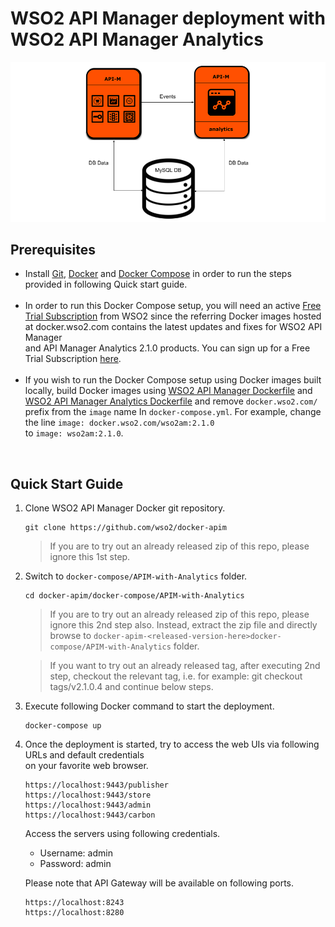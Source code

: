 # WSO2 API Manager deployment with WSO2 API Manager Analytics

![alt tag](deployment-diagram.png)

## Prerequisites

 * Install [Git](https://git-scm.com/book/en/v2/Getting-Started-Installing-Git), [Docker](https://www.docker.com/get-docker) and [Docker Compose](https://docs.docker.com/compose/install/#install-compose)
   in order to run the steps provided in following Quick start guide. <br><br>
 * In order to run this Docker Compose setup, you will need an active [Free Trial Subscription](https://wso2.com/free-trial-subscription) 
   from WSO2 since the referring Docker images hosted at docker.wso2.com contains the latest updates and fixes for WSO2 API Manager <br>and 
   API Manager Analytics 2.1.0 products. You can sign up for a Free Trial Subscription [here](https://wso2.com/free-trial-subscription). <br><br>
 * If you wish to run the Docker Compose setup using Docker images built locally, build Docker images using [WSO2 API Manager Dockerfile](../../dockerfiles/apim/README.md) and [WSO2 API Manager Analytics Dockerfile](../../dockerfiles/apim-analytics/README.md) and remove `docker.wso2.com/` prefix from the `image` name In `docker-compose.yml`.
   For example, change the line `image: docker.wso2.com/wso2am:2.1.0` <br>to `image: wso2am:2.1.0`. <br>
  
<br>

## Quick Start Guide

1. Clone WSO2 API Manager Docker git repository.
   ```
   git clone https://github.com/wso2/docker-apim
   ```
   > If you are to try out an already released zip of this repo, please ignore this 1st step. 
   
2. Switch to `docker-compose/APIM-with-Analytics` folder.
   ```
   cd docker-apim/docker-compose/APIM-with-Analytics
   ```
   > If you are to try out an already released zip of this repo, please ignore this 2nd step also. 
    Instead, extract the zip file and directly browse to `docker-apim-<released-version-here>docker-compose/APIM-with-Analytics` folder. 
     
   > If you want to try out an already released tag, after executing 2nd step, checkout the relevant tag, 
    i.e. for example: git checkout tags/v2.1.0.4 and continue below steps.

3. Execute following Docker command to start the deployment.
   ```
   docker-compose up
   ```

4. Once the deployment is started, try to access the web UIs via following URLs and default credentials <br> 
   on your favorite web browser.

   ```
   https://localhost:9443/publisher
   https://localhost:9443/store
   https://localhost:9443/admin
   https://localhost:9443/carbon
   ```
   Access the servers using following credentials.
   
   * Username: admin <br>
   * Password: admin

   Please note that API Gateway will be available on following ports.
   ```
   https://localhost:8243
   https://localhost:8280
   ```
   
